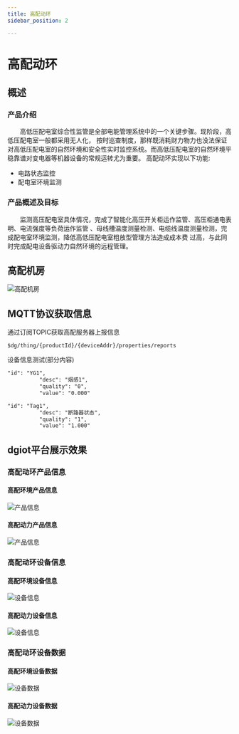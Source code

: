 ```yaml
---
title: 高配动环
sidebar_position: 2

---
```


# 高配动环

## 概述

### 产品介绍 

&emsp;&emsp;高低压配电室综合性监管是全部电能管理系统中的一个关键步骤。现阶段，高低压配电室一般都采用无人化，
按时巡查制度，那样既消耗财力物力也没法保证对高低压配电室的自然环境和安全性实时监控系统。而高低压配电室的自然环境平稳靠谱对变电器等机器设备的常规运转尤为重要。
高配动环实现以下功能:  

* 电路状态监控
* 配电室环境监测

### 产品概述及目标

&emsp;&emsp;监测高压配电室具体情况，完成了智能化高压开关柜运作监管、高压柜通电表明、电流强度等负荷运作监管
、母线槽温度测量检测、电缆线温度测量检测，完成配电室环境监测，降低高低压配电室粗放型管理方法造成成本费
过高，与此同时完成配电设备驱动力自然环境的远程管理。

## 高配机房
![高配机房](http://dgiot-1253666439.cos.ap-shanghai-fsi.myqcloud.com/dgiot_web/doc_ylb/high_collar/7.jpg)

## MQTT协议获取信息
通过订阅TOPIC获取高配服务器上报信息  

```
$dg/thing/{productId}/{deviceAddr}/properties/reports
```

设备信息测试(部分内容)

```markdown
"id": "YG1",
          "desc": "烟感1",
          "quality": "0",
          "value": "0.000"

"id": "Tag1",
          "desc": "断路器状态",
          "quality": "1",
          "value": "1.000"
```

## dgiot平台展示效果
### 高配动环产品信息
#### 高配环境产品信息
![产品信息](http://dgiot-1253666439.cos.ap-shanghai-fsi.myqcloud.com/dgiot_web/doc_ylb/high_collar/1.png)
#### 高配动力产品信息
![产品信息](http://dgiot-1253666439.cos.ap-shanghai-fsi.myqcloud.com/dgiot_web/doc_ylb/high_collar/2.png)
### 高配动环设备信息
#### 高配环境设备信息
![设备信息](http://dgiot-1253666439.cos.ap-shanghai-fsi.myqcloud.com/dgiot_web/doc_ylb/high_collar/3.png)
#### 高配动力设备信息
![设备信息](http://dgiot-1253666439.cos.ap-shanghai-fsi.myqcloud.com/dgiot_web/doc_ylb/high_collar/4.png)
### 高配动环设备数据
#### 高配环境设备数据
![设备数据](http://dgiot-1253666439.cos.ap-shanghai-fsi.myqcloud.com/dgiot_web/doc_ylb/high_collar/5.png)
#### 高配动力设备数据
![设备数据](http://dgiot-1253666439.cos.ap-shanghai-fsi.myqcloud.com/dgiot_web/doc_ylb/high_collar/6.png)
